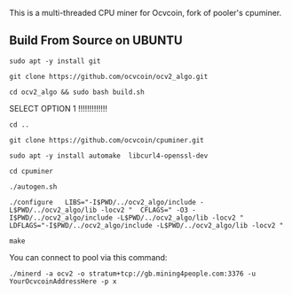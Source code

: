 This is a multi-threaded CPU miner for Ocvcoin,
fork of pooler's cpuminer.



Build From Source on UBUNTU
----------------


```
sudo apt -y install git

git clone https://github.com/ocvcoin/ocv2_algo.git

cd ocv2_algo && sudo bash build.sh

```

SELECT OPTION 1 !!!!!!!!!!!!!


```
cd ..

git clone https://github.com/ocvcoin/cpuminer.git

sudo apt -y install automake  libcurl4-openssl-dev

```

```
cd cpuminer

./autogen.sh

```

```
./configure   LIBS="-I$PWD/../ocv2_algo/include -L$PWD/../ocv2_algo/lib -locv2 "  CFLAGS=" -O3 -I$PWD/../ocv2_algo/include -L$PWD/../ocv2_algo/lib -locv2 "  LDFLAGS="-I$PWD/../ocv2_algo/include -L$PWD/../ocv2_algo/lib -locv2 "

```

```
make

```


You can connect to pool via this command:


```
./minerd -a ocv2 -o stratum+tcp://gb.mining4people.com:3376 -u YourOcvcoinAddressHere -p x

```






